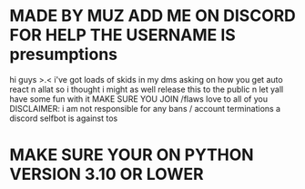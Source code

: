 # MADE BY MUZ ADD ME ON DISCORD FOR HELP THE USERNAME IS presumptions
hi guys >.< i've got loads of skids in my dms asking on how you get auto react n allat so i thought i might as well release this to the public n let yall have some fun with it
MAKE SURE YOU JOIN /flaws love to all of you 
DISCLAIMER: i am not responsible for any bans / account terminations a discord selfbot is against tos
# MAKE SURE YOUR ON PYTHON VERSION 3.10 OR LOWER

